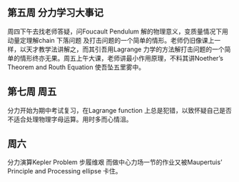 ## 第五周 分力学习大事记
周四下午去找老师答疑，问Foucault Pendulum 解的物理意义，变质量情况下用动量定理解chain 下落问题 及打击问题的一个简单的情形。老师仍旧像课上一样，以天才教学法讲解之，而其引吾用Lagrange 力学的方法解打击问题的一个简单的情形终亦无果。周五上午大课，老师讲最小作用原理，不料其讲Noether’s Theorem and Routh Equation 使吾坠五里雾中。 

## 第七周 周五

分力开始为期中考试复习，在Lagrange function 上总是犯错，以致怀疑自己是否不适合处理物理字母运算。用时多而心情沮。 
## 周六
分力演算Kepler Problem 步履维艰 而做中心力场一节的作业又被Maupertuis’ Principle and Processing ellipse 卡住。

